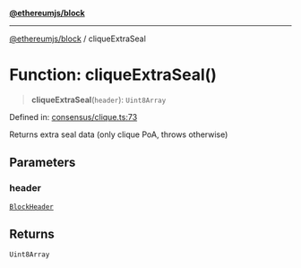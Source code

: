 [**@ethereumjs/block**](../README.md)

***

[@ethereumjs/block](../README.md) / cliqueExtraSeal

# Function: cliqueExtraSeal()

> **cliqueExtraSeal**(`header`): `Uint8Array`

Defined in: [consensus/clique.ts:73](https://github.com/ethereumjs/ethereumjs-monorepo/blob/master/packages/block/src/consensus/clique.ts#L73)

Returns extra seal data
(only clique PoA, throws otherwise)

## Parameters

### header

[`BlockHeader`](../classes/BlockHeader.md)

## Returns

`Uint8Array`
